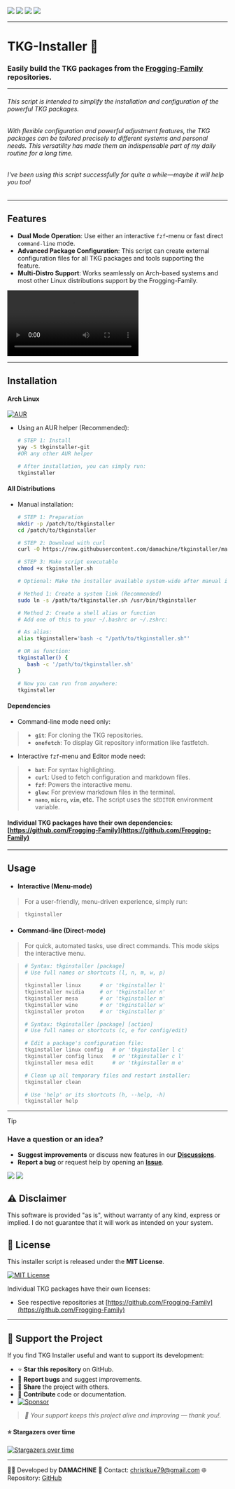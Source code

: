 
<p align="left">
  <a href="https://opensource.org/licenses/MIT"><img src="https://img.shields.io/badge/License-MIT-green.svg"></a>
  <img src="https://img.shields.io/badge/language-bash-blue?logo=gnu-bash">
  <a href="https://kernel.org/"><img src="https://img.shields.io/badge/Platform-Linux-green.svg"></a>
  <a href="https://app.codacy.com/gh/damachine/tkginstaller/dashboard?utm_source=gh&utm_medium=referral&utm_content=&utm_campaign=Badge_grade"><img src="https://app.codacy.com/project/badge/Grade/5736b4b014ca45e1877fc0c75a200c21"></a>
</p>

---

# TKG-Installer 🐸

### Easily build the TKG packages from the [Frogging-Family](https://github.com/Frogging-Family) repositories.

---


###### This script is intended to simplify the installation and configuration of the powerful TKG packages.

###### With flexible configuration and powerful adjustment features, the TKG packages can be tailored precisely to different systems and personal needs. This versatility has made them an indispensable part of my daily routine for a long time. 

###### I've been using this script successfully for quite a while—maybe it will help you too!

---

## Features

- **Dual Mode Operation**: Use either an interactive `fzf`-menu or fast direct `command-line` mode.
- **Advanced Package Configuration**: This script can create external configuration files for all TKG packages and tools supporting the feature.
- **Multi-Distro Support**: Works seamlessly on Arch-based systems and most other Linux distributions support by the Frogging-Family.

![TKG-Installer Demo](https://github.com/damachine/tkginstaller/raw/master/images/tkginstaller.webm)

---

## Installation

#### Arch Linux

[![AUR](https://img.shields.io/aur/version/tkginstaller-git?color=1793d1&label=AUR&logo=arch-linux)](https://aur.archlinux.org/packages/tkginstaller-git)

- Using an AUR helper (Recommended):
  
   ```bash
   # STEP 1: Install
   yay -S tkginstaller-git
   #OR any other AUR helper

   # After installation, you can simply run:
   tkginstaller
   ```

#### All Distributions

- Manual installation:

   ```bash
   # STEP 1: Preparation
   mkdir -p /patch/to/tkginstaller
   cd /patch/to/tkginstaller

   # STEP 2: Download with curl
   curl -O https://raw.githubusercontent.com/damachine/tkginstaller/master/tkginstaller.sh

   # STEP 3: Make script executable
   chmod +x tkginstaller.sh
   ```
   ```bash
   # Optional: Make the installer available system-wide after manual installation

   # Method 1: Create a system link (Recommended)
   sudo ln -s /path/to/tkginstaller.sh /usr/bin/tkginstaller

   # Method 2: Create a shell alias or function
   # Add one of this to your ~/.bashrc or ~/.zshrc:

   # As alias:
   alias tkginstaller='bash -c "/path/to/tkginstaller.sh"'

   # OR as function:
   tkginstaller() {
      bash -c '/path/to/tkginstaller.sh'
   }

   # Now you can run from anywhere:
   tkginstaller
   ```

#### Dependencies
-  Command-line mode need only:
> - **`git`**: For cloning the TKG repositories.
> - **`onefetch`**: To display Git repository information like fastfetch.

- Interactive `fzf`-menu and Editor mode need:
> - **`bat`**: For syntax highlighting.
> - **`curl`**: Used to fetch configuration and markdown files.
> - **`fzf`**: Powers the interactive menu.
> - **`glow`**: For preview markdown files in the terminal.
> - **`nano`, `micro`, `vim`, etc.** The script uses the `$EDITOR` environment variable.

#### Individual TKG packages have their own dependencies: [https://github.com/Frogging-Family](https://github.com/Frogging-Family)

---

## Usage

- #### Interactive (Menu-mode)

> For a user-friendly, menu-driven experience, simply run:

>   ```bash
>   tkginstaller
>   ```

- #### Command-line (Direct-mode)

> For quick, automated tasks, use direct commands. This mode skips the interactive menu.

>   ```bash
>   # Syntax: tkginstaller [package]
>   # Use full names or shortcuts (l, n, m, w, p)
>
>   tkginstaller linux      # or 'tkginstaller l'
>   tkginstaller nvidia     # or 'tkginstaller n'
>   tkginstaller mesa       # or 'tkginstaller m'
>   tkginstaller wine       # or 'tkginstaller w'
>   tkginstaller proton     # or 'tkginstaller p'
>
>   # Syntax: tkginstaller [package] [action]
>   # Use full names or shortcuts (c, e for config/edit)
>
>   # Edit a package's configuration file:
>   tkginstaller linux config   # or 'tkginstaller l c'
>   tkginstaller config linux   # or 'tkginstaller c l'
>   tkginstaller mesa edit      # or 'tkginstaller m e'
>
>   # Clean up all temporary files and restart installer:
>   tkginstaller clean
>
>   # Use 'help' or its shortcuts (h, --help, -h)
>   tkginstaller help
>   ```

---

> [!TIP]
> ### Have a question or an idea?
> - **Suggest improvements** or discuss new features in our **[Discussions](https://github.com/damachine/tkginstaller/discussions)**.
> - **Report a bug** or request help by opening an **[Issue](https://github.com/damachine/tkginstaller/issues)**.
>
> <a href="https://github.com/damachine/tkginstaller/discussions"><img src="https://img.shields.io/github/discussions/damachine/tkginstaller?style=flat-square&logo=github&label=Discussions"></a> <a href="https://github.com/damachine/tkginstaller/issues"><img src="https://img.shields.io/github/issues/damachine/tkginstaller?style=flat-square&logo=github&label=Issues"></a>

## ⚠️ Disclaimer
This software is provided "as is", without warranty of any kind, express or implied.
I do not guarantee that it will work as intended on your system.

## 📄 License

This installer script is released under the **MIT License**.

[![MIT License](https://img.shields.io/badge/License-MIT-green.svg)](https://opensource.org/licenses/MIT)

Individual TKG packages have their own licenses:
- See respective repositories at [https://github.com/Frogging-Family](https://github.com/Frogging-Family)

---

## 💝 Support the Project

If you find TKG Installer useful and want to support its development:

- ⭐ **Star this repository** on GitHub.
- 🐛 **Report bugs** and suggest improvements.
- 🔄 **Share** the project with others.
- 📝 **Contribute** code or documentation.
- [![Sponsor](https://img.shields.io/badge/Sponsor-GitHub-blue?logo=github-sponsors)](https://github.com/sponsors/damachine)

> *🙏 Your support keeps this project alive and improving — thank you!.*

#### ⭐ Stargazers over time
[![Stargazers over time](https://starchart.cc/damachine/tkginstaller.svg?variant=adaptive)](https://starchart.cc/damachine/tkginstaller)

---

👨‍💻 Developed by **DAMACHINE** 📧 Contact: christkue79@gmail.com 🌐 Repository: [GitHub](https://github.com/damachine/tkginstaller)
